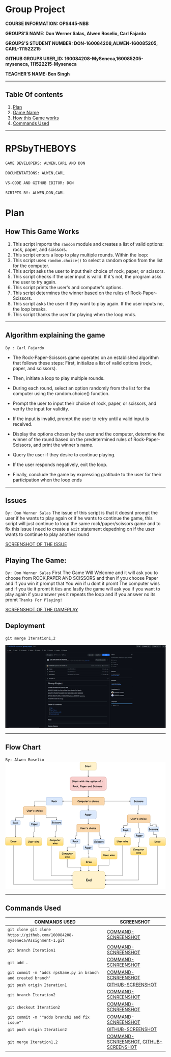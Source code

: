 # Group Project 

 **COURSE INFORMATION: OPS445-NBB**

 **GROUPS’S NAME: Don Werner Salas, Alwen Roselio, Carl Fajardo**

 **GROUPS'S STUDENT NUMBER: DON-160084208,ALWEN-160085205, CARL-111522215**

 **GITHUB GROUPS USER_ID: 160084208-MySeneca,160085205-myseneca, 111522215-Myseneca** 

 **TEACHER’S NAME: Ben Singh**

---
 ## **Table Of contents**
1. [Plan](#plan)
2. [Game Name](#game-name)
3. [How this Game works](#how-this-game-works)
4. [Commands Used](#commands-used)

---
# **RPSbyTHEBOYS**
`GAME DEVELOPERS: ALWEN,CARL AND DON`

`DOCUMENTATIONS: ALWEN,CARL`

`VS-CODE AND GITHUB EDITOR: DON`

`SCRIPTS BY: ALWEN,DON,CARL`

# **Plan**

## **How This Game Works**

1. This script imports the `random` module and creates a list of valid options: rock, paper, and scissors.
2. This script enters a loop to play multiple rounds. Within the loop:
3. This script uses `random.choice()` to select a random option from the list for the computer.
4. This script asks the user to input their choice of rock, paper, or scissors.
5. This script checks if the user input is valid. If it's not, the program asks the user to try again.
6. This script prints the user's and computer's options.
7. This script determines the winner based on the rules of Rock-Paper-Scissors.
8. This script asks the user if they want to play again. If the user inputs no, the loop breaks.
9. This script thanks the user for playing when the loop ends.

---

## **Algorithm explaining the game**
`By : Carl Fajardo`
- The Rock-Paper-Scissors game operates on an established algorithm that follows these steps: First, initialize a list of valid options (rock, paper, and scissors).

- Then, initiate a loop to play multiple rounds.

- During each round, select an option randomly from the list for the computer using the random.choice() function.

- Prompt the user to input their choice of rock, paper, or scissors, and verify the input for validity.

- If the input is invalid, prompt the user to retry until a valid input is received.

- Display the options chosen by the user and the computer, determine the winner of the round based on the predetermined rules of Rock-Paper-Scissors, and print the winner's name.

- Query the user if they desire to continue playing.

- If the user responds negatively, exit the loop.

- Finally, conclude the game by expressing gratitude to the user for their participation when the loop ends

---

## **Issues**
`By: Don Werner Salas`
The issue of this script is that it doesnt prompt the user if he wants to play again or if he wants to continue the game, this script will just continue to loop the same rock/paper/scissors game and to fix this issue i need to create a `exit` statement depedning on if the user wants to continue to play another round

[SCREENSHOT OF THE ISSUE](./images/issue.JPG)


## **Playing The Game:**
`By: Don Werner Salas`
First The Game Will Welcome and it will ask you to choose from ROCK,PAPER AND SCISSORS and then if you choose Paper and if you win it prompt that You win if u dont it promt The computer wins and if you tie it promt it ties and lastly the game will ask you if you want to play again if you answer yes it repeats the loop and if you answer no its promt `Thanks For Playing!`

[SCREENSHOT OF THE GAMEPLAY](./images/gameplay.JPG)

## **Deployment**

`git merge Iteration1,2`

![DEPLOYMENT](./images/GITHUB-MERGE.JPG)

---
## **Flow Chart**
`By: Alwen Roselio`
![flowchart](./images/flowchartops.png)

---
## **Commands Used**

| COMMANDS USED  | SCREENSHOT     |
| -------------- | --------------|
| `git clone git clone https://github.com/160084208-myseneca/Assignment-1.git` | [COMMAND-SCNREENSHOT](./images/grouprespository.JPG) |
| `git branch Iteration1 ` | [COMMAND-SCNREENSHOT](./images/gitbranch.JPG) |
| `git add .` | [COMMAND-SCNREENSHOT](./images/commit-iteration1.JPG) |
| `git commit -m 'adds rpsGame.py in branch and created branch'` | [COMMAND-SCNREENSHOT](./images/commit-iteration1.JPG) |
| `git push origin Iteration1` | [GITHUB-SCREENSHOT](./images/git-push-Iteration1.JPG) |
| `git branch Iteration2`| [COMMAND-SCNREENSHOT](./images/git-branch-interation2.JPG) |
| `git checkout Iteration2` | [COMMAND-SCNREENSHOT](./images/git-branch-interation2.JPG) |
| `git commit -m '"adds branch2 and fix issue"'` | [COMMAND-SCNREENSHOT](./images/git-branch-interation2.JPG) |
| `git push origin Iteration2` | [GITHUB-SCREENSHOT](./images/github-branch2.JPG) |\
| `git merge Iteration1,2` | [COMMAND-SCNREENSHOT](./images/merge.JPG), [GITHUB-SCREENSHOT](./images/GITHUB-MERGE.JPG) |
